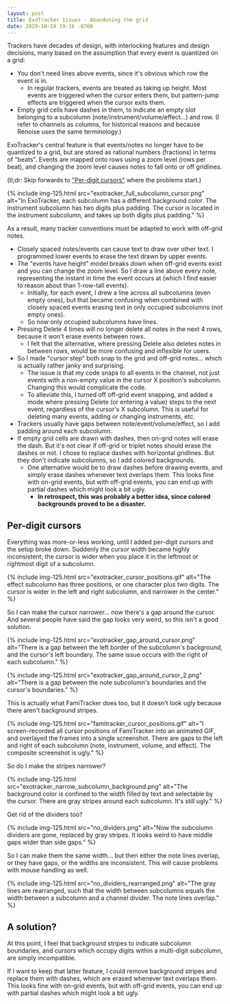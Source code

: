 ```yaml
---
layout: post
title: ExoTracker Issues - Abandoning the grid
date: 2020-10-10 19:16 -0700
---
```


Trackers have decades of design, with interlocking features and design decisions, many based on the assumption that every event is quantized on a grid:

- You don't need lines above events, since it's obvious which row the event is in.
	- In regular trackers, events are treated as taking up height. Most events are triggered when the cursor enters them, but pattern-jump effects are triggered when the cursor exits them.
- Empty grid cells have dashes in them, to indicate an empty slot belonging to a subcolumn (note/instrument/volume/effect...) and row. (I refer to channels as columns, for historical reasons and because Renoise uses the same terminology.)

ExoTracker's central feature is that events/notes no longer have to be quantized to a grid, but are stored as rational numbers (fractions) in terms of "beats". Events are mapped onto rows using a zoom level (rows per beat), and changing the zoom level causes notes to fall onto or off gridlines.

(tl;dr: Skip forwards to ["Per-digit cursors"](#per-digit-cursors) where the problems start.)

{% include img-125.html src="exotracker_full_subcolumn_cursor.png" alt="In ExoTracker, each subcolumn has a different background color. The instrument subcolumn has two digits plus padding. The cursor is located in the instrument subcolumn, and takes up both digits plus padding." %}

As a result, many tracker conventions must be adapted to work with off-grid notes.

- Closely spaced notes/events can cause text to draw over other text. I programmed lower events to erase the text drawn by upper events.
- The "events have height" model breaks down when off-grid events exist and you can change the zoom level. So I draw a line above every note, representing the instant in time the event occurs at (which I find easier to reason about than 1-row-tall events).
	- Initially, for each event, I drew a line across all subcolumns (even empty ones), but that became confusing when combined with closely spaced events erasing text in only occupied subcolumns (not empty ones).
	- So now only occupied subcolumns have lines.
- Pressing Delete 4 times will no longer delete all notes in the next 4 rows, because it won't erase events between rows.
	- I felt that the alternative, where pressing Delete also deletes notes in between rows, would be more confusing and inflexible for users.
- So I made "cursor step" both snap to the grid and off-grid notes... which is actually rather janky and surprising.
	- The issue is that my code snaps to all events in the channel, not just events with a non-empty value in the cursor X position's subcolumn. Changing this would complicate the code.
	- To alleviate this, I turned off off-grid event snapping, and added a mode where pressing Delete (or entering a value) steps to the next event, regardless of the cursor's X subcolumn. This is useful for deleting many events, adding or changing instruments, etc.
- Trackers usually have gaps between note/event/volume/effect, so I add padding around each subcolumn.
- If empty grid cells are drawn with dashes, then on-grid notes will erase the dash. But it's not clear if off-grid or triplet notes should erase the dashes or not. I chose to replace dashes with horizontal gridlines. But they don't indicate subcolumns, so I add colored backgrounds.
	- One alternative would be to draw dashes before drawing events, and simply erase dashes whenever text overlaps them. This looks fine with on-grid events, but with off-grid events, you can end up with partial dashes which might look a bit ugly.
		- **In retrospect, this was probably a better idea, since colored backgrounds proved to be a disaster.**

## Per-digit cursors

Everything was more-or-less working, until I added per-digit cursors and the setup broke down. Suddenly the cursor width became highly inconsistent; the cursor is wider when you place it in the leftmost or rightmost digit of a subcolumn.

{% include img-125.html src="exotracker_cursor_positions.gif" alt="The effect subcolumn has three positions, or one character plus two digits. The cursor is wider in the left and right subcolumn, and narrower in the center." %}

So I can make the cursor narrower... now there's a gap around the cursor. And several people have said the gap looks very weird, so this isn't a good solution.

{% include img-125.html src="exotracker_gap_around_cursor.png" alt="There is a gap between the left border of the subcolumn's background, and the cursor's left boundary. The same issue occurs with the right of each subcolumn." %}

{% include img-125.html src="exotracker_gap_around_cursor_2.png" alt="There is a gap between the note subcolumn's boundaries and the cursor's boundaries." %}

This is actually what FamiTracker does too, but it doesn't look ugly because there aren't background stripes.

{% include img-125.html src="famitracker_cursor_positions.gif" alt="I screen-recorded all cursor positions of FamiTracker into an animated GIF, and overlayed the frames into a single screenshot. There are gaps to the left and right of each subcolumn (note, instrument, volume, and effect). The composite screenshot is ugly." %}

So do I make the stripes narrower?

{% include img-125.html src="exotracker_narrow_subcolumn_background.png" alt="The background color is confined to the width filled by text and selectable by the cursor. There are gray stripes around each subcolumn. It's still ugly." %}

Get rid of the dividers too?

{% include img-125.html src="no_dividers.png" alt="Now the subcolumn dividers are gone, replaced by gray stripes. It looks weird to have middle gaps wider than side gaps." %}

So I can make them the same width... but then either the note lines overlap, or they have gaps, or the widths are inconsistent. This will cause problems with mouse handling as well.

{% include img-125.html src="no_dividers_rearranged.png" alt="The gray lines are rearranged, such that the width between subcolumns equals the width between a subcolumn and a channel divider. The note lines overlap." %}

## A solution?

At this point, I feel that background stripes to indicate subcolumn boundaries, and cursors which occupy digits within a multi-digit subcolumn, are simply incompatible.

If I want to keep that latter feature, I could remove background stripes and replace them with dashes, which are erased whenever text overlaps them. This looks fine with on-grid events, but with off-grid events, you can end up with partial dashes which might look a bit ugly.
